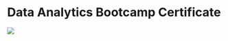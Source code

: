 # Data Analytics Bootcamp Certificate

![]([https://prnt.sc/ZiUjcYsEceLs](https://github.com/mehmeterenkara/Data-Analytics-Bootcamp-Certificate/blob/main/Data%20Analytics%20Bootcamp%20Certification%20of%20Completion.png)https://github.com/mehmeterenkara/Data-Analytics-Bootcamp-Certificate/blob/main/Data%20Analytics%20Bootcamp%20Certification%20of%20Completion.png)
